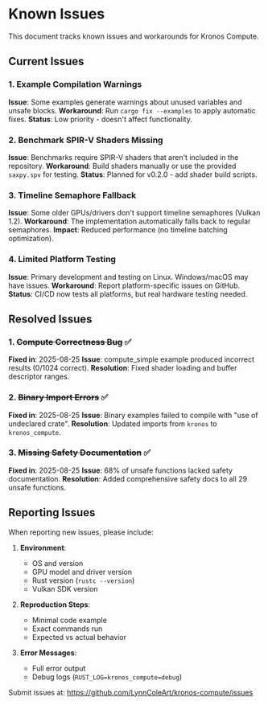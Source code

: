 # Known Issues

This document tracks known issues and workarounds for Kronos Compute.

## Current Issues

### 1. Example Compilation Warnings
**Issue**: Some examples generate warnings about unused variables and unsafe blocks.
**Workaround**: Run `cargo fix --examples` to apply automatic fixes.
**Status**: Low priority - doesn't affect functionality.

### 2. Benchmark SPIR-V Shaders Missing
**Issue**: Benchmarks require SPIR-V shaders that aren't included in the repository.
**Workaround**: Build shaders manually or use the provided `saxpy.spv` for testing.
**Status**: Planned for v0.2.0 - add shader build scripts.

### 3. Timeline Semaphore Fallback
**Issue**: Some older GPUs/drivers don't support timeline semaphores (Vulkan 1.2).
**Workaround**: The implementation automatically falls back to regular semaphores.
**Impact**: Reduced performance (no timeline batching optimization).

### 4. Limited Platform Testing
**Issue**: Primary development and testing on Linux. Windows/macOS may have issues.
**Workaround**: Report platform-specific issues on GitHub.
**Status**: CI/CD now tests all platforms, but real hardware testing needed.

## Resolved Issues

### 1. ~~Compute Correctness Bug~~ ✅
**Fixed in**: 2025-08-25
**Issue**: compute_simple example produced incorrect results (0/1024 correct).
**Resolution**: Fixed shader loading and buffer descriptor ranges.

### 2. ~~Binary Import Errors~~ ✅
**Fixed in**: 2025-08-25
**Issue**: Binary examples failed to compile with "use of undeclared crate".
**Resolution**: Updated imports from `kronos` to `kronos_compute`.

### 3. ~~Missing Safety Documentation~~ ✅
**Fixed in**: 2025-08-25
**Issue**: 68% of unsafe functions lacked safety documentation.
**Resolution**: Added comprehensive safety docs to all 29 unsafe functions.

## Reporting Issues

When reporting new issues, please include:

1. **Environment**:
   - OS and version
   - GPU model and driver version
   - Rust version (`rustc --version`)
   - Vulkan SDK version

2. **Reproduction Steps**:
   - Minimal code example
   - Exact commands run
   - Expected vs actual behavior

3. **Error Messages**:
   - Full error output
   - Debug logs (`RUST_LOG=kronos_compute=debug`)

Submit issues at: https://github.com/LynnColeArt/kronos-compute/issues